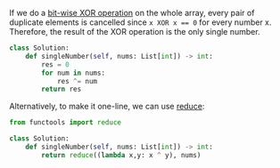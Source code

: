 If we do a [bit-wise XOR operation](https://en.wikipedia.org/wiki/Bitwise_operation#XOR) on the whole array, every pair of duplicate elements is cancelled since `x XOR x == 0` for every number x. Therefore, the result of the XOR operation is the only single number.

```python
class Solution:
    def singleNumber(self, nums: List[int]) -> int:
        res = 0
        for num in nums:
            res ^= num
        return res
```

Alternatively, to make it one-line,  we can use [reduce](https://docs.python.org/3/library/functools.html#functools.reduce):

```python
from functools import reduce

class Solution:
    def singleNumber(self, nums: List[int]) -> int:
        return reduce((lambda x,y: x ^ y), nums)
```

